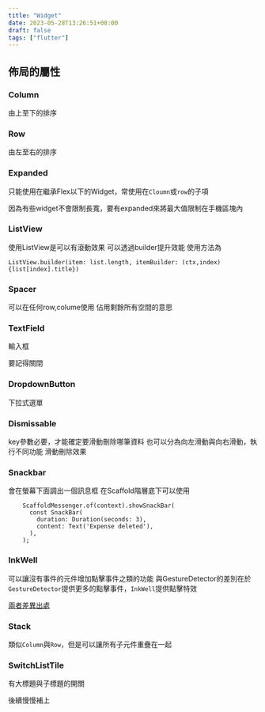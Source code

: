```yaml
---
title: "Widget"
date: 2023-05-28T13:26:51+08:00
draft: false
tags: ["flutter"]
---
```


## 佈局的屬性
### Column
由上至下的排序
### Row
由左至右的排序
### Expanded
只能使用在繼承Flex以下的Widget，常使用在``Cloumn``或``row``的子項

因為有些widget不會限制長寬，要有expanded來將最大值限制在手機區塊內

### ListView
使用ListView是可以有滾動效果
可以透過builder提升效能
使用方法為
```flutter
ListView.builder(item: list.length, itemBuilder: (ctx,index){list[index].title})
```

### Spacer
可以在任何row,colume使用
佔用剩餘所有空間的意思

### TextField
輸入框

要記得關閉
### DropdownButton
下拉式選單
### Dismissable
key參數必要，才能確定要滑動刪除哪筆資料
也可以分為向左滑動與向右滑動，執行不同功能
滑動刪除效果
### Snackbar
會在螢幕下面調出一個訊息框
在Scaffold階層底下可以使用
```flutter
    ScaffoldMessenger.of(context).showSnackBar(
      const SnackBar(
        duration: Duration(seconds: 3),
        content: Text('Expense deleted'),
      ),
    );
```
### InkWell
可以讓沒有事件的元件增加點擊事件之類的功能
與GestureDetector的差別在於
`GestureDetector`提供更多的點擊事件，`InkWell`提供點擊特效

[兩者差異出處](https://stackoverflow.com/questions/56725308/flutter-inkwell-vs-gesturedetector-what-is-the-difference)

### Stack
類似`Column`與`Row`，但是可以讓所有子元件重疊在一起

### SwitchListTile
有大標題與子標題的開關

後續慢慢補上